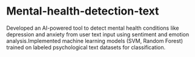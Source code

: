 # Mental-health-detection-text
Developed an AI-powered tool to detect mental health conditions like depression and anxiety from user  text input using sentiment and emotion analysis.Implemented machine learning models (SVM, Random  Forest) trained on labeled psychological text datasets for classification. 
